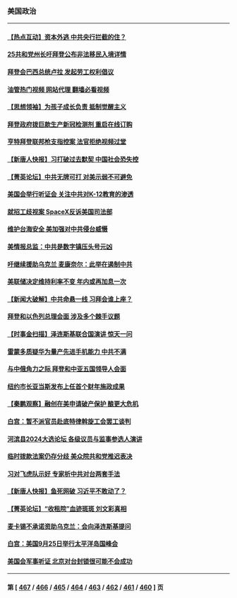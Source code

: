 ### 美国政治
---
#### [【热点互动】资本外逃 中共央行拦截的住？](../../pages/ncid1078159/n14078081.md?09211245) 
#### [25共和党州长吁拜登公布非法移民入境详情](../../pages/ncid1078159/n14078057.md?09211245) 
#### [拜登会巴西总统卢拉 发起劳工权利倡议](../../pages/ncid1078159/n14078122.md?09211245) 
#### [油管热门视频 网站代理 翻墙必看视频](http://138.2.39.72:81/youtube.html?epic-marker?09211245)
#### [【思想领袖】为孩子成长负责 抵制觉醒主义](../../pages/ncid1078159/n14071662.md?09211245) 
#### [拜登政府拨巨款生产新冠检测剂 重启在线订购](../../pages/ncid1078159/n14078082.md?09211245) 
#### [亨特拜登联邦枪支指控案 法官拒绝视频过堂](../../pages/ncid1078159/n14078031.md?09211245) 
#### [【新唐人快报】习打破过去默契 中国社会恐失控](../../pages/ncid1078159/n14078068.md?09211245) 
#### [【菁英论坛】中共无牌可打 对美示弱不可避免](../../pages/ncid1078159/n14078054.md?09211245) 
#### [美国会举行听证会 关注中共对K-12教育的渗透](../../pages/ncid1078159/n14078022.md?09211245) 
#### [就招工歧视案 SpaceX反诉美国司法部](../../pages/ncid1078159/n14077942.md?09211245) 
#### [维护台海安全 美加强对中共侵台威慑](../../pages/ncid1078159/n14077991.md?09211245) 
#### [美情报总监：中共是数字镇压头号元凶](../../pages/ncid1078159/n14077945.md?09211245) 
#### [吁继续援助乌克兰 麦康奈尔：此举在遏制中共](../../pages/ncid1078159/n14077963.md?09211245) 
#### [美联储决定维持利率不变 年内或再加息一次](../../pages/ncid1078159/n14078007.md?09211245) 
#### [【新闻大破解】中共命悬一线 习拜会谁上座？](../../pages/ncid1078159/n14077937.md?09211245) 
#### [拜登和以色列总理会面 涉及多个棘手议题](../../pages/ncid1078159/n14077950.md?09211245) 
#### [【时事金扫描】泽连斯基联合国演讲 惊天一问](../../pages/ncid1078159/n14077823.md?09211245) 
#### [雷蒙多质疑华为量产先进手机能力 中共不满](../../pages/ncid1078159/n14077863.md?09211245) 
#### [与中俄角力之际 拜登和中亚五国领导人会面](../../pages/ncid1078159/n14077919.md?09211245) 
#### [纽约市长亚当斯发布上任首个财年施政成果](../../pages/ncid1078159/n14077397.md?09211245) 
#### [【秦鹏观察】融创在美申请破产保护 酿更大危机](../../pages/ncid1078159/n14077210.md?09211245) 
#### [白宫：暂不派官员赴底特律斡旋工会罢工谈判](../../pages/ncid1078159/n14077263.md?09211245) 
#### [河滨县2024大选论坛 各级议员与监事参选人演讲](../../pages/ncid1078159/n14077290.md?09211245) 
#### [临时拨款法案仍存分歧 美众院共和党推迟表决](../../pages/ncid1078159/n14077144.md?09211245) 
#### [习对飞虎队示好 专家析中共对台两套手法](../../pages/ncid1078159/n14076991.md?09211245) 
#### [【新唐人快报】鱼死网破 习近平不敢动了？](../../pages/ncid1078159/n14077150.md?09211245) 
#### [【菁英论坛】“收租院”血迹斑斑 刘文彩真相](../../pages/ncid1078159/n14077109.md?09211245) 
#### [麦卡锡不承诺资助乌克兰：会向泽连斯基提问](../../pages/ncid1078159/n14077067.md?09211245) 
#### [白宫：美国9月25日举行太平洋岛国峰会](../../pages/ncid1078159/n14077141.md?09211245) 
#### [美国会军事听证 北京对台封锁很可能不会成功](../../pages/ncid1078159/n14077076.md?09211245) 

---
#### 第 [ [467](./467.md?09211245) / [466](./466.md?09211245) / [465](./465.md?09211245) / [464](./464.md?09211245) / [463](./463.md?09211245) / [462](./462.md?09211245) / [461](./461.md?09211245) / [460](./460.md?09211245) ] 页
